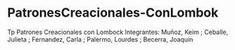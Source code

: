 # PatronesCreacionales-ConLombok
Tp Patrones Creacionales con Lombock
Integrantes: Muñoz, Keim ; Ceballe, Julieta ; Fernandez, Carla ; Palermo, Lourdes ; Becerra, Joaquin
